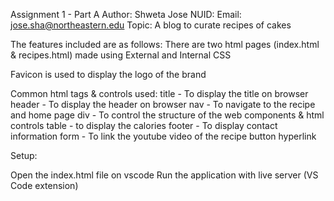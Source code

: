 Assignment 1 - Part A
Author: Shweta Jose
NUID: 
Email: jose.sha@northeastern.edu
Topic: A blog to curate recipes of cakes

The features included are as follows:
There are two html pages (index.html & recipes.html) made using External and Internal CSS


Favicon is used to display the logo of the brand

Common html tags & controls used:
title - To display the title on browser
header - To display the header on browser
nav - To navigate to the recipe and home page
div - To control the structure of the web components & html controls
table - to display the calories
footer - To display contact information
form - To link the youtube video of the recipe
button
hyperlink

Setup:

Open the index.html file on vscode
Run the application with live server (VS Code extension)
